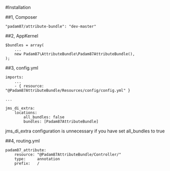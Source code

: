 #Installation

##1, Composer

	"padam87/attribute-bundle": "dev-master"

##2, AppKernel

	$bundles = array(
	    ...
	    new Padam87\AttributeBundle\Padam87AttributeBundle(),
	);

##3, config.yml

	imports:
	    ...
	    - { resource: "@Padam87AttributeBundle/Resources/config/config.yml" }

	...

	jms_di_extra:
	    locations:
	        all_bundles: false
	        bundles: [Padam87AttributeBundle]

jms_di_extra configuration is unnecessary if you have set all_bundles to true

##4, routing.yml

    padam87_attribute:
        resource: "@Padam87AttributeBundle/Controller/"
        type:     annotation
        prefix:   /